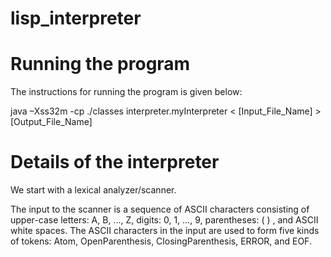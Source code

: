 # lisp_interpreter

Running the program
===================
The instructions for running the program is given below:

java –Xss32m -cp ./classes interpreter.myInterpreter < [Input_File_Name] > [Output_File_Name]

Details of the interpreter
==========================
We start with a lexical analyzer/scanner.

The input to the scanner is a sequence of ASCII characters consisting of upper-case letters: A, B, ..., Z, digits: 0, 1, ..., 9, parentheses: ( ) , and ASCII white spaces. The ASCII characters in the input are used to form five kinds of tokens: Atom, OpenParenthesis, ClosingParenthesis, ERROR, and EOF.
